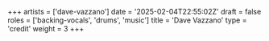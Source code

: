 +++
artists = ['dave-vazzano']
date = '2025-02-04T22:55:02Z'
draft = false
roles = ['backing-vocals', 'drums', 'music']
title = 'Dave Vazzano'
type = 'credit'
weight = 3
+++
